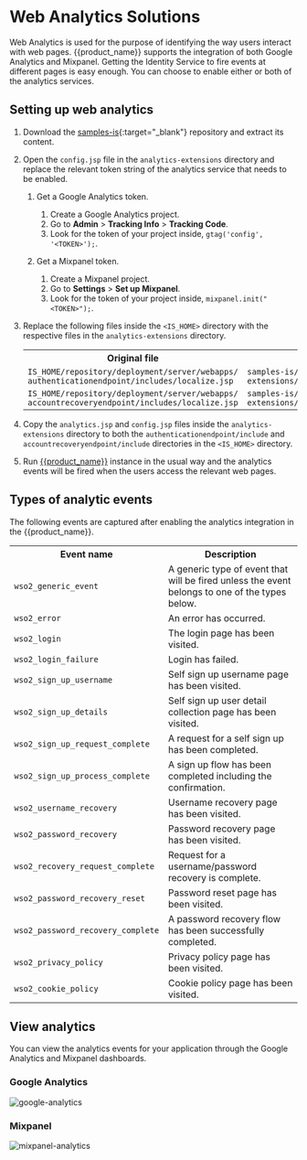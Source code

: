 # Web Analytics Solutions

Web Analytics is used for the purpose of identifying the way users interact with web pages. {{product_name}} supports the integration of both Google Analytics and Mixpanel. Getting the Identity Service to fire events at different pages is easy enough. You can choose to enable either or both of the analytics services.

## Setting up web analytics

1. Download the [samples-is](https://github.com/wso2/samples-is/archive/master.zip){:target="_blank"} repository and extract its content.

2. Open the `config.jsp` file in the `analytics-extensions` directory and replace the relevant token string of the analytics service that needs to be enabled.

    1. Get a Google Analytics token.
        1. Create a Google Analytics project.
        2. Go to **Admin** > **Tracking Info** > **Tracking Code**.
        3. Look for the token of your project inside, 
        `gtag('config', '<TOKEN>');`.

    2. Get a Mixpanel token.
        1. Create a Mixpanel project.
        2. Go to **Settings** > **Set up Mixpanel**.
        3. Look for the token of your project inside, 
        `mixpanel.init("<TOKEN>");`.

3. Replace the following files inside the `<IS_HOME>` directory with the respective files in the `analytics-extensions` directory.

    <table>
      <tr>
        <th>Original file</th>
        <th>File to replace</th>
      </tr>
      <tr>
        <td><code>IS_HOME/repository/deployment/server/webapps/<br>authenticationendpoint/includes/localize.jsp</code></td>
        <td><code>samples-is/analytics-extensions/authenticationendpoint/localize.jsp</code></td>
      </tr>
      <tr>
        <td><code>IS_HOME/repository/deployment/server/webapps/<br>accountrecoveryendpoint/includes/localize.jsp</code></td>
        <td><code>samples-is/analytics-extensions/accountrecoveryendpoint/localize.jsp</code></td>
      </tr>
    </table>

4. Copy the `analytics.jsp` and `config.jsp` files inside the `analytics-extensions` directory to both the `authenticationendpoint/include` and `accountrecoveryendpoint/include` directories in the `<IS_HOME>` directory.

5. Run [{{product_name}}]({{base_path}}/deploy/get-started/run-the-product/) instance in the usual way and the analytics events will be fired when the users access the relevant web pages. 

## Types of analytic events

The following events are captured after enabling the analytics integration in the {{product_name}}. 

<table>
  <tr>
    <th>Event name</th>
    <th>Description</th>
  </tr>
  <tr>
    <td><code>wso2_generic_event</code></td>
    <td>A generic type of event that will be fired unless the event belongs to one of the types below.</td>
  </tr>
  <tr>
    <td><code>wso2_error</code></td>
    <td>An error has occurred.</td>
  </tr>
  <tr>
    <td><code>wso2_login</code></td>
    <td>The login page has been visited.</td>
  </tr>
  <tr>
    <td><code>wso2_login_failure</code></td>
    <td>Login has failed.</td>
  </tr>
  <tr>
    <td><code>wso2_sign_up_username</code></td>
    <td>Self sign up username page has been visited.</td>
  </tr>
  <tr>
    <td><code>wso2_sign_up_details</code></td>
    <td>Self sign up user detail collection page has been visited.</td>
  </tr>
  <tr>
    <td><code>wso2_sign_up_request_complete</code></td>
    <td>A request for a self sign up has been completed.</td>
  </tr>
  <tr>
    <td><code>wso2_sign_up_process_complete</code></td>
    <td>A sign up flow has been completed including the confirmation.</td>
  </tr>
  <tr>
    <td><code>wso2_username_recovery</code></td>
    <td>Username recovery page has been visited.</td>
  </tr>
  <tr>
    <td><code>wso2_password_recovery</code></td>
    <td>Password recovery page has been visited.</td>
  </tr>
  <tr>
    <td><code>wso2_recovery_request_complete</code></td>
    <td>Request for a username/password recovery is complete.</td>
  </tr>
  <tr>
    <td><code>wso2_password_recovery_reset</code></td>
    <td>Password reset page has been visited.</td>
  </tr>
  <tr>
    <td><code>wso2_password_recovery_complete</code></td>
    <td>A password recovery flow has been successfully completed.</td>
  </tr>
  <tr>
    <td><code>wso2_privacy_policy</code></td>
    <td>Privacy policy page has been visited.</td>
  </tr>
  <tr>
    <td><code>wso2_cookie_policy</code></td>
    <td>Cookie policy page has been visited.</td>
  </tr>
</table>

## View analytics

You can view the analytics events for your application through the Google Analytics and Mixpanel dashboards. 

### Google Analytics
![google-analytics]({{base_path}}/assets/img/guides/analytics/web-analytics/google-analytics.png)

### Mixpanel
![mixpanel-analytics]({{base_path}}/assets/img/guides/analytics/web-analytics/mixpanel-analytics.png)
